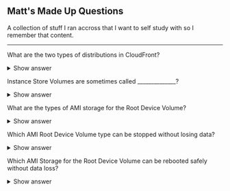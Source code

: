 ## Matt's Made Up Questions
A collection of stuff I ran accross that I want to self study with so I remember that content.

---

What are the two types of distributions in CloudFront?

<details>
<summary>Show answer</summary>
<p>
Web and RTMP

[More info](https://github.com/cujarrett/learning-aws/blob/master/aws-certified-solutions-architect%E2%80%93associate/storage.md#cloudfront)
</p>
</details>

Instance Store Volumes are sometimes called ______________?

<details>
<summary>Show answer</summary>
<p>
Ephemeral Storage

[More info](https://github.com/cujarrett/learning-aws/blob/master/aws-certified-solutions-architect%E2%80%93associate/compute.md#ebs-vs-instance-store-volumes)
</p>
</details>

What are the types of AMI storage for the Root Device Volume?

<details>
<summary>Show answer</summary>
<p>
- Instance Store (EPHEMERAL STORAGE)
- EBS Backed Volumes

[More info](https://github.com/cujarrett/learning-aws/blob/master/aws-certified-solutions-architect%E2%80%93associate/compute.md#ami-types)
</p>
</details>

Which AMI Root Device Volume type can be stopped without losing data?

<details>
<summary>Show answer</summary>
<p>
Instance store volumes cannot be stopped. If the underlying host fails, you will lose your data.

[More info](https://github.com/cujarrett/learning-aws/blob/master/aws-certified-solutions-architect%E2%80%93associate/compute.md#ami-types)
</p>
</details>

Which AMI Storage for the Root Device Volume can be rebooted safely without data loss?

<details>
<summary>Show answer</summary>
<p>
You can reboot both Instance Store (EPHEMERAL STORAGE) and EBS Backed Volumes and you will not lose your data

[More info](https://github.com/cujarrett/learning-aws/blob/master/aws-certified-solutions-architect%E2%80%93associate/compute.md#ami-types)
</p>
</details>
